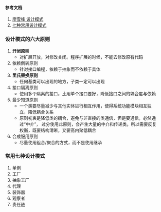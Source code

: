 #### 参考文档
1. [廖雪峰 设计模式](https://www.liaoxuefeng.com/wiki/1252599548343744/1264742167474528)
2. [七种常用设计模式](https://blog.csdn.net/a154555/article/details/125612512)

### 设计模式的六大原则
1. **开闭原则**
    - 对扩展开放，对修改关闭。程序扩展的时候，不能去修改原有代码
2. 依赖倒转原则
    - 针对接口编程，依赖于抽象而不依赖于具体
3. **里氏替换原则**
    - 任何基类可以出现的地方，子类一定可以出现
4. 接口隔离原则
    - 使用多个隔离的接口，比用单个接口要好，降低接口之间的耦合度与依赖
5. 最少知道原则
    - 一个类要尽量减少与其他实体进行相互作用，使得系统功能模块相互独立，降低耦合关系
    - 原则初衷是降低类的耦合，避免与非直接的类通信，但是要通信，必然通过“中介”， 过分使用此原则，会产生大量的中介和传递类。所以需要反复权衡，既要结构清晰，又要高内聚低耦合
6. 合成服用原则
    - 尽量使用组合/聚合的方式，而不是使用继承

### 常用七种设计模式
1. 单例
2. 工厂
3. 抽象工厂
4. 代理
5. 装饰器
6. 观察者
7. 责任链